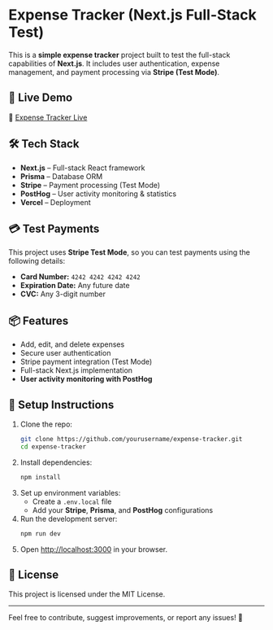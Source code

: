 # Expense Tracker (Next.js Full-Stack Test)

This is a **simple expense tracker** project built to test the full-stack capabilities of **Next.js**. It includes user authentication, expense management, and payment processing via **Stripe (Test Mode)**.

## 🚀 Live Demo
🔗 [Expense Tracker Live](https://next-server-expanses-tracker-lpoe.vercel.app)

## 🛠 Tech Stack
- **Next.js** – Full-stack React framework
- **Prisma** – Database ORM
- **Stripe** – Payment processing (Test Mode)
- **PostHog** – User activity monitoring & statistics
- **Vercel** – Deployment

## 💳 Test Payments
This project uses **Stripe Test Mode**, so you can test payments using the following details:

- **Card Number:** `4242 4242 4242 4242`
- **Expiration Date:** Any future date
- **CVC:** Any 3-digit number

## 📦 Features
- Add, edit, and delete expenses
- Secure user authentication
- Stripe payment integration (Test Mode)
- Full-stack Next.js implementation
- **User activity monitoring with PostHog**

## 📜 Setup Instructions
1. Clone the repo:
   ```sh
   git clone https://github.com/yourusername/expense-tracker.git
   cd expense-tracker
   ```
2. Install dependencies:
   ```sh
   npm install
   ```
3. Set up environment variables:
   - Create a `.env.local` file
   - Add your **Stripe**, **Prisma**, and **PostHog** configurations
4. Run the development server:
   ```sh
   npm run dev
   ```
5. Open [http://localhost:3000](http://localhost:3000) in your browser.

## 📜 License
This project is licensed under the MIT License.

---

Feel free to contribute, suggest improvements, or report any issues! 🚀
